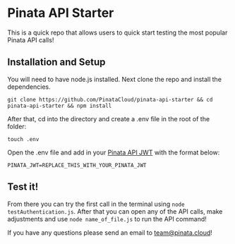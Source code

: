# Pinata API Starter
This is a quick repo that allows users to quick start testing the most popular Pinata API calls! 

## Installation and Setup
You will need to have node.js installed. Next clone the repo and install the dependencies.

```git clone https://github.com/PinataCloud/pinata-api-starter && cd pinata-api-starter && npm install```

After that, cd into the directory and create a .env file in the root of the folder:

```touch .env```

Open the .env file and add in your [Pinata API JWT](https://knowledge.pinata.cloud/en/articles/6191471-how-to-create-an-pinata-api-key) with the format below:

```PINATA_JWT=REPLACE_THIS_WITH_YOUR_PINATA_JWT```

## Test it! 

From there you can try the first call in the terminal using ```node testAuthentication.js```. After that you can open any of the API calls, make adjustments and use ```node name_of_file.js``` to run the API command!

If you have any questions please send an email to [team@pinata.cloud](mailto:team@pinata.cloud)!
